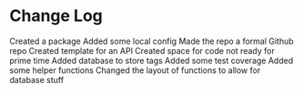 # Change Log
Created a package
Added some local config
Made the repo a formal Github repo
Created template for an API
Created space for code not ready for prime time
Added database to store tags
Added some test coverage
Added some helper functions
Changed the layout of functions to allow for database stuff

